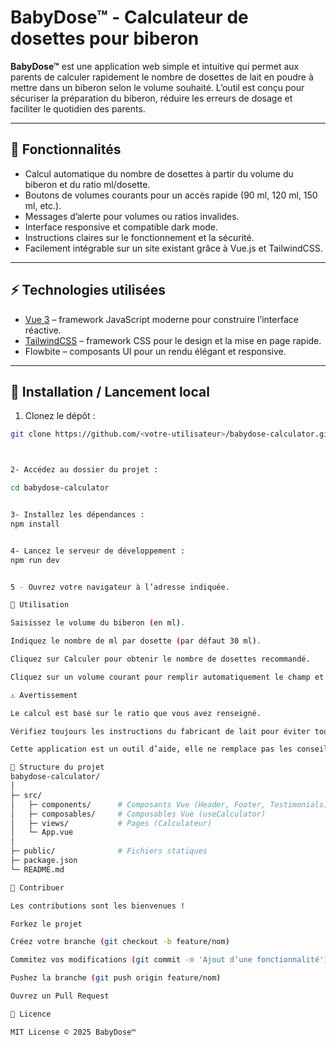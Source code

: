 # BabyDose™ - Calculateur de dosettes pour biberon

**BabyDose™** est une application web simple et intuitive qui permet aux parents de calculer rapidement le nombre de dosettes de lait en poudre à mettre dans un biberon selon le volume souhaité. L’outil est conçu pour sécuriser la préparation du biberon, réduire les erreurs de dosage et faciliter le quotidien des parents.

---

## 📌 Fonctionnalités

- Calcul automatique du nombre de dosettes à partir du volume du biberon et du ratio ml/dosette.
- Boutons de volumes courants pour un accès rapide (90 ml, 120 ml, 150 ml, etc.).
- Messages d’alerte pour volumes ou ratios invalides.
- Interface responsive et compatible dark mode.
- Instructions claires sur le fonctionnement et la sécurité.
- Facilement intégrable sur un site existant grâce à Vue.js et TailwindCSS.

---

## ⚡ Technologies utilisées

- [Vue 3](https://vuejs.org/) – framework JavaScript moderne pour construire l’interface réactive.
- [TailwindCSS](https://tailwindcss.com/) – framework CSS pour le design et la mise en page rapide.
- Flowbite – composants UI pour un rendu élégant et responsive.

---

## 🚀 Installation / Lancement local

1. Clonez le dépôt :

```bash
git clone https://github.com/<votre-utilisateur>/babydose-calculator.git



2- Accédez au dossier du projet :

cd babydose-calculator


3- Installez les dépendances :
npm install


4- Lancez le serveur de développement :
npm run dev


5 - Ouvrez votre navigateur à l’adresse indiquée.

📝 Utilisation

Saisissez le volume du biberon (en ml).

Indiquez le nombre de ml par dosette (par défaut 30 ml).

Cliquez sur Calculer pour obtenir le nombre de dosettes recommandé.

Cliquez sur un volume courant pour remplir automatiquement le champ et recalculer.

⚠️ Avertissement

Le calcul est basé sur le ratio que vous avez renseigné.

Vérifiez toujours les instructions du fabricant de lait pour éviter tout risque.

Cette application est un outil d’aide, elle ne remplace pas les conseils d’un pédiatre.

📁 Structure du projet
babydose-calculator/
│
├─ src/
│   ├─ components/      # Composants Vue (Header, Footer, Testimonials)
│   ├─ composables/     # Composables Vue (useCalculator)
│   ├─ views/           # Pages (Calculateur)
│   └─ App.vue
│
├─ public/              # Fichiers statiques
├─ package.json
└─ README.md

🤝 Contribuer

Les contributions sont les bienvenues !

Forkez le projet

Créez votre branche (git checkout -b feature/nom)

Commitez vos modifications (git commit -m 'Ajout d’une fonctionnalité')

Pushez la branche (git push origin feature/nom)

Ouvrez un Pull Request

📄 Licence

MIT License © 2025 BabyDose™